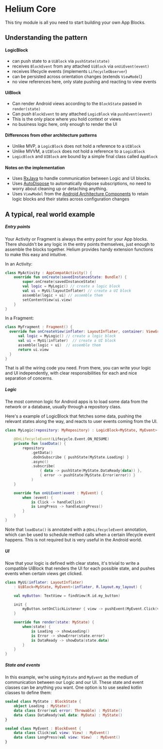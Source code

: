# Helium Core

This tiny module is all you need to start building your own App Blocks.

## Understanding the pattern

#### LogicBlock

- can push state to a `UiBlock` via `pushState(state)`
- receives `BlockEvent` from any attached `UiBlock` via `onUiEvent(event)`
- receives lifecycle events (implements `LifecycleObserver`)
- can be persisted across orientation changes (extends `ViewModel`)
- no view references here, only state pushing and reacting to view events

#### UiBlock

- Can render Android views according to the `BlockState` passed in `render(state)`
- Can push `BlockEvent` to any attached `LogicBlock` via `pushEvent(event)`
- This is the only place where you hold context or views
- no business logic here, only enough to render the UI

#### Differences from other architecture patterns

- Unlike MVP, a `LogicBlock` does not hold a reference to a `UIBlock`
- Unlike MVVM, a `UIBlock` does not hold a reference to a `LogicBlock`
- `LogicBlock` and `UIBlock` are bound by a simple final class called `AppBlock`

#### Notes on the implementation

 - Uses [RxJava](https://github.com/ReactiveX/RxJava) to handle communication between Logic and UI blocks.
 - Uses [AutoDispose](https://github.com/uber/AutoDispose) to automatically dispose subscriptions, no need to worry about cleaning up or detaching anything.
 - Uses `ViewModel` from the [Android Architecture Components](https://developer.android.com/topic/libraries/architecture/viewmodel.html) to retain logic blocks and their states across configuration changes

## A typical, real world example

##### Entry points

Your Activity or Fragment is always the entry point for your App blocks. There shouldn't be any logic in the entry points themselves, just enough to assemble the blocks together. Helium provides handy extension functions to make this easy and intuitive.

In an Activity:

```kotlin
class MyActivity : AppCompatActivity() {
    override fun onCreate(savedInstanceState: Bundle?) {
        super.onCreate(savedInstanceState)
        val logic = MyLogic() // create a logic block
        val ui = MyUi(layoutInflater) // create a UI block        
        assemble(logic + ui) // assemble them
        setContentView(ui.view)
    }
}
```

In a Fragment:

```kotlin
class MyFragment : Fragment() {
  override fun onCreateView(inflater: LayoutInflater, container: ViewGroup?, savedInstanceState: Bundle?): View? {
      val logic = MyLogic() // create a logic block
      val ui = MyUi(inflater)  // create a UI block
      assemble(logic + ui)  // assemble them
      return ui.view
  }
}
```

That is all the wiring code you need. From there, you can write your logic and UI independently, with clear responsibilities for each and nice separation of concerns.

##### Logic

The most common logic for Android apps is to load some data from the network or a database, usually through a repository class.

Here's a example of LogicBlock that fetches some data, pushing the relevant states along the way, and reacts to user events coming from the UI.

```kotlin
class MyLogic(repository: MyRepository) : LogicBlock<MyState, MyEvent>() {

    @OnLifecycleEvent(Lifecycle.Event.ON_RESUME)
    private fun loadData() {
        repository
            .getData()
            .doOnSubscribe { pushState(MyState.Loading) }
            .async()
            .subscribe(
                { data -> pushState(MyState.DataReady(data)) },
                { error -> pushState(MyState.Error(error)) }
            )
    }

    override fun onUiEvent(event : MyEvent) {
        when (event) {
            is Click -> handleClick()
            is LongPress -> handleLongPress()
        }
    }
}
```

Note that `loadData()` is annotated with a `@OnLifecycleEvent` annotation, which can be used to schedule method calls when a certain lifecycle event happens. This is not required but is very useful in the Android world.

##### UI

Now that your logic is defined with clear states, it's trivial to write a compatible UiBlock that renders the UI for each possible state, and pushes events when certain views get clicked.

```kotlin
class MyUi(inflater: LayoutInflater)
    : UiBlock<MyState, MyEvent>(inflater, R.layout.my_layout) {

    val myButton: TextView = findView(R.id.my_button)

    init {
        myButton.setOnClickListener { view -> pushEvent(MyEvent.Click(view)) }
    }

    override fun render(state: MyState) {
        when(state) {
            is Loading -> showLoading()
            is Error -> showError(state.error)
            is DataReady -> showData(state.data)
        }
    }
}
```

##### State and events

In this example, we're using `MyState` and `MyEvent` as the medium of communication between our Logic and our UI. These state and event classes can be anything you want. One option is to use sealed kotlin classes to define them:

```kotlin
sealed class MyState : BlockState {
    object Loading : MyState()
    data class Error(val error: Throwable) : MyState()
    data class DataReady(val data: MyData) : MyState()
}

sealed class MyEvent : BlockEvent {
    data class Click(val view: View) : MyEvent()
    data class LongPress(val view: View)  : MyEvent()
}
```
